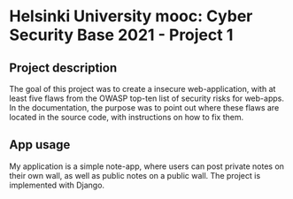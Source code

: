 
# Helsinki University mooc: Cyber Security Base 2021 - Project 1

## Project description

The goal of this project was to create a insecure web-application, with at least five flaws from
the OWASP top-ten list of security risks for web-apps. In the documentation, the purpose was to point out where 
these flaws are located in the source code, with instructions on how to fix them.

## App usage
My application is a simple note-app, where users can post private notes on their own wall, as well as public notes 
on a public wall. The project is implemented with Django.




